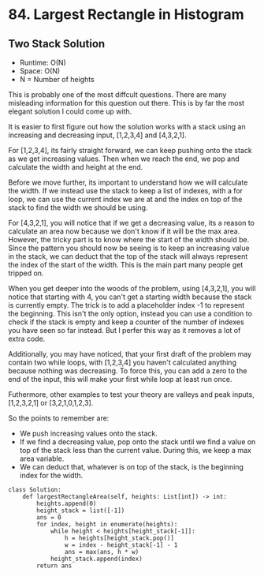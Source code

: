 # 84. Largest Rectangle in Histogram

## Two Stack Solution
- Runtime: O(N)
- Space: O(N)
- N = Number of heights

This is probably one of the most diffcult questions. 
There are many misleading information for this question out there.
This is by far the most elegant solution I could come up with.

It is easier to first figure out how the solution works with a stack using an increasing and decreasing input, [1,2,3,4] and [4,3,2,1].

For [1,2,3,4], its fairly straight forward, we can keep pushing onto the stack as we get increasing values.
Then when we reach the end, we pop and calculate the width and height at the end.

Before we move further, its important to understand how we will calculate the width. If we instead use the stack to keep a list of indexes, with a for loop, we can use the current index we are at and the index on top of the stack to find the width we should be using.

For [4,3,2,1], you will notice that if we get a decreasing value, its a reason to calculate an area now because we don't know if it will be the max area. However, the tricky part is to know where the start of the width should be. Since the pattern you should now be seeing is to keep an increasing value in the stack, we can deduct that the top of the stack will always represent the index of the start of the width. This is the main part many people get tripped on. 

When you get deeper into the woods of the problem, using [4,3,2,1], you will notice that starting with 4, you can't get a starting width because the stack is currently empty. The trick is to add a placeholder index -1 to represent the beginning. This isn't the only option, instead you can use a condition to check if the stack is empty and keep a counter of the number of indexes you have seen so far instead. But I perfer this way as it removes a lot of extra code.

Additionally, you may have noticed, that your first draft of the problem may contain two while loops, with [1,2,3,4] you haven't calculated anything because nothing was decreasing. To force this, you can add a zero to the end of the input, this will make your first while loop at least run once.

Futhermore, other examples to test your theory are valleys and peak inputs, [1,2,3,2,1] or [3,2,1,0,1,2,3].

So the points to remember are:
- We push increasing values onto the stack.
- If we find a decreasing value, pop onto the stack until we find a value on top of the stack less than the current value. During this, we keep a max area variable.
- We can deduct that, whatever is on top of the stack, is the beginning index for the width.

```
class Solution:
    def largestRectangleArea(self, heights: List[int]) -> int:
        heights.append(0)
        height_stack = list([-1])
        ans = 0
        for index, height in enumerate(heights):
            while height < heights[height_stack[-1]]:
                h = heights[height_stack.pop()]
                w = index - height_stack[-1] - 1
                ans = max(ans, h * w)
            height_stack.append(index)
        return ans
```
